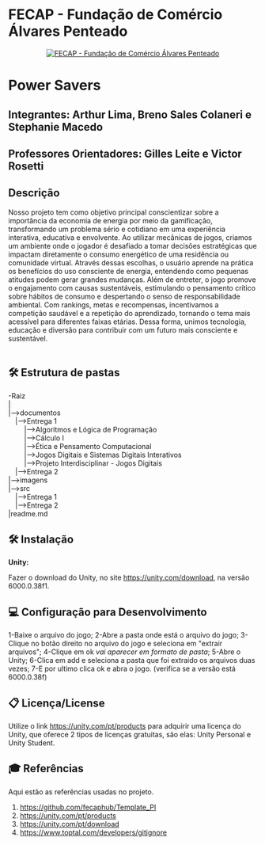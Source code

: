 # FECAP - Fundação de Comércio Álvares Penteado

<p align="center">
<a href= "https://www.fecap.br/"><img src="https://encrypted-tbn0.gstatic.com/images?q=tbn:ANd9GcRhZPrRa89Kma0ZZogxm0pi-tCn_TLKeHGVxywp-LXAFGR3B1DPouAJYHgKZGV0XTEf4AE&usqp=CAU" alt="FECAP - Fundação de Comércio Álvares Penteado" border="0"></a>
</p>

# Power Savers

## Integrantes: Arthur Lima, Breno Sales Colaneri e Stephanie Macedo

## Professores Orientadores: Gilles Leite e Victor Rosetti

## Descrição

Nosso projeto tem como objetivo principal conscientizar sobre a importância da economia de energia por meio da gamificação, transformando um problema sério e cotidiano em uma experiência interativa, educativa e envolvente. Ao utilizar mecânicas de jogos, criamos um ambiente onde o jogador é desafiado a tomar decisões estratégicas que impactam diretamente o consumo energético de uma residência ou comunidade virtual. Através dessas escolhas, o usuário aprende na prática os benefícios do uso consciente de energia, entendendo como pequenas atitudes podem gerar grandes mudanças. Além de entreter, o jogo promove o engajamento com causas sustentáveis, estimulando o pensamento crítico sobre hábitos de consumo e despertando o senso de responsabilidade ambiental. Com rankings, metas e recompensas, incentivamos a competição saudável e a repetição do aprendizado, tornando o tema mais acessível para diferentes faixas etárias. Dessa forma, unimos tecnologia, educação e diversão para contribuir com um futuro mais consciente e sustentável.
<br><br>

## 🛠 Estrutura de pastas

-Raiz<br>
|<br>
|-->documentos<br>
  &emsp;|-->Entrega 1<br>
  &emsp; &emsp;|-->Algoritmos e Lógica de Programação<br>
  &emsp; &emsp;|-->Cálculo I<br>
  &emsp; &emsp;|-->Ética e Pensamento Computacional<br>
  &emsp; &emsp;|-->Jogos Digitais e Sistemas Digitais Interativos<br>
  &emsp; &emsp;|-->Projeto Interdisciplinar - Jogos Digitais<br>
  &emsp;|-->Entrega 2<br>
|-->imagens<br>
|-->src<br>
  &emsp;|-->Entrega 1<br>
  &emsp;|-->Entrega 2<br>
|readme.md<br>

## 🛠 Instalação

<b>Unity:</b>

Fazer o download do Unity, no site https://unity.com/download, na versão 6000.0.38f1.

## 💻 Configuração para Desenvolvimento

1-Baixe o arquivo do jogo;
2-Abre a pasta onde está o arquivo do jogo;
3-Clique no botão direito no arquivo do jogo e seleciona em "extrair arquivos";
4-Clique em ok *vai aparecer em formato de pasta*;
5-Abre o Unity;
6-Clica em add e seleciona a pasta que foi extraido os arquivos duas vezes;
7-E por ultimo clica ok e abra o jogo. (verifica se a versão está 6000.0.38f)

## 📋 Licença/License

Utilize o link https://unity.com/pt/products para adquirir uma licença do Unity, que oferece 2 tipos de licenças gratuitas, são elas: Unity Personal e Unity Student.

## 🎓 Referências

Aqui estão as referências usadas no projeto.

1. <https://github.com/fecaphub/Template_PI>
2. <https://unity.com/pt/products>
3. <https://unity.com/pt/download>
4. <https://www.toptal.com/developers/gitignore>
